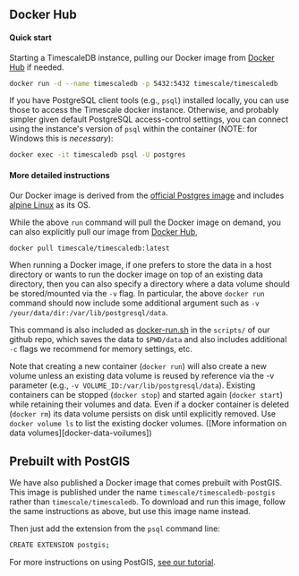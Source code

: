 ## Docker Hub <a id="docker"></a>

#### Quick start

Starting a TimescaleDB instance, pulling our Docker image from [Docker Hub][] if needed.

```bash
docker run -d --name timescaledb -p 5432:5432 timescale/timescaledb
```

If you have PostgreSQL client tools (e.g., `psql`) installed locally,
you can use those to access the Timescale docker instance.  Otherwise,
and probably simpler given default PostgreSQL access-control settings,
you can connect using the instance's version of `psql` within the
container (NOTE: for Windows this is _necessary_):

```bash
docker exec -it timescaledb psql -U postgres
```

#### More detailed instructions

Our Docker image is derived from the [official Postgres image][] and
includes [alpine Linux][] as its OS.

While the above `run` command will pull the Docker image on demand,
you can also explicitly pull our image from [Docker Hub][],

```bash
docker pull timescale/timescaledb:latest
```

When running a Docker image, if one prefers to store the data in a
host directory or wants to run the docker image on top of an existing
data directory, then you can also specify a directory where a data
volume should be stored/mounted via the `-v` flag.  In particular, the
above `docker run` command should now include some additional argument
such as `-v /your/data/dir:/var/lib/postgresql/data`.

This command is also included as [docker-run.sh][] in the `scripts/`
of our github repo, which saves the data to `$PWD/data` and also
includes additional `-c` flags we recommend for memory settings, etc.

Note that creating a new container (`docker run`) will also create a new
volume unless an existing data volume is reused by reference via the
-v parameter (e.g., `-v VOLUME_ID:/var/lib/postgresql/data`). Existing
containers can be stopped (`docker stop`) and started again (`docker
start`) while retaining their volumes and data. Even if a docker
container is deleted (`docker rm`) its data volume persists on disk
until explicitly removed. Use `docker volume ls` to list the existing
docker volumes.
([More information on data volumes][docker-data-voilumes])

## Prebuilt with PostGIS

We have also published a Docker image that comes prebuilt with
PostGIS.  This image is published under the
name `timescale/timescaledb-postgis` rather than `timescale/timescaledb`.
To download and run this image, follow the same instructions as above,
but use this image name instead.

Then just add the extension from the `psql` command line:
```bash
CREATE EXTENSION postgis;
```
For more instructions on using PostGIS, [see our tutorial][tutorial-postgis].

[official Postgres image]: https://github.com/docker-library/postgres/
[alpine Linux]: https://alpinelinux.org/
[Docker Hub]: https://hub.docker.com/r/timescale/timescaledb/
[docker-data-volumes]: https://docs.docker.com/engine/tutorials/dockervolumes/#data-volumes
[docker-run.sh]: https://github.com/timescale/timescaledb/blob/master/scripts/docker-run.sh
[tutorial-postgis]: http://docs.timescale.com/tutorials/tutorial-hello-nyc#tutorial-postgis
